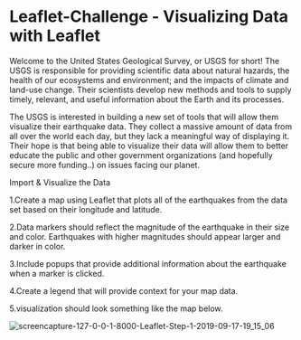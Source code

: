 # Leaflet-Challenge  -   Visualizing Data with Leaflet

Welcome to the United States Geological Survey, or USGS for short! The USGS is responsible for providing scientific data about natural hazards, the health of our ecosystems and environment; and the impacts of climate and land-use change. Their scientists develop new methods and tools to supply timely, relevant, and useful information about the Earth and its processes. 

The USGS is interested in building a new set of tools that will allow them visualize their earthquake data. They collect a massive amount of data from all over the world each day, but they lack a meaningful way of displaying it. Their hope is that being able to visualize their data will allow them to better educate the public and other government organizations (and hopefully secure more funding..) on issues facing our planet.


Import & Visualize the Data

 1.Create a map using Leaflet that plots all of the earthquakes from the data set based on their longitude and latitude.

 2.Data markers should reflect the magnitude of the earthquake in their size and color. Earthquakes with higher magnitudes should appear       larger and darker in color.

 3.Include popups that provide additional information about the earthquake when a marker is clicked.

 4.Create a legend that will provide context for your map data.

 5.visualization should look something like the map below.
 
 
 ![screencapture-127-0-0-1-8000-Leaflet-Step-1-2019-09-17-19_15_06](https://user-images.githubusercontent.com/49598347/65088636-c0c94280-d97f-11e9-9fe8-a6fdcca51302.png)


